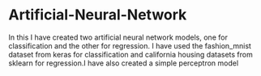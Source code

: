 # Artificial-Neural-Network
In this I have created two artificial neural network models, one for classification and the other for regression. I have used the fashion_mnist dataset from keras 
for classification and california housing datasets from sklearn for regression.I have also created a simple perceptron model 

